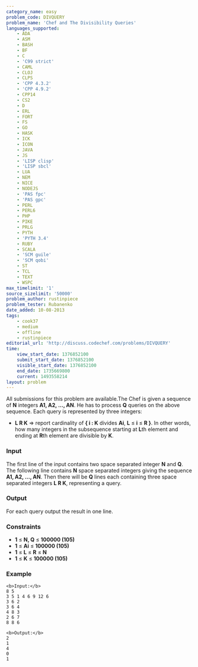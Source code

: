 ```yaml
---
category_name: easy
problem_code: DIVQUERY
problem_name: 'Chef and The Divisibility Queries'
languages_supported:
    - ADA
    - ASM
    - BASH
    - BF
    - C
    - 'C99 strict'
    - CAML
    - CLOJ
    - CLPS
    - 'CPP 4.3.2'
    - 'CPP 4.9.2'
    - CPP14
    - CS2
    - D
    - ERL
    - FORT
    - FS
    - GO
    - HASK
    - ICK
    - ICON
    - JAVA
    - JS
    - 'LISP clisp'
    - 'LISP sbcl'
    - LUA
    - NEM
    - NICE
    - NODEJS
    - 'PAS fpc'
    - 'PAS gpc'
    - PERL
    - PERL6
    - PHP
    - PIKE
    - PRLG
    - PYTH
    - 'PYTH 3.4'
    - RUBY
    - SCALA
    - 'SCM guile'
    - 'SCM qobi'
    - ST
    - TCL
    - TEXT
    - WSPC
max_timelimit: '1'
source_sizelimit: '50000'
problem_author: rustinpiece
problem_tester: Rubanenko
date_added: 10-08-2013
tags:
    - cook37
    - medium
    - offline
    - rustinpiece
editorial_url: 'http://discuss.codechef.com/problems/DIVQUERY'
time:
    view_start_date: 1376852100
    submit_start_date: 1376852100
    visible_start_date: 1376852100
    end_date: 1735669800
    current: 1493558214
layout: problem
---
```

All submissions for this problem are available.The Chef is given a sequence of **N** integers **A1, A2, ..., AN**. He has to process **Q** queries on the above sequence. Each query is represented by three integers:

- **L R K** => report cardinality of **{ i : K** divides **Ai**, **L** ≤ **i** ≤ **R }**. In other words, how many integers in the subsequence starting at **L**th element and ending at **R**th element are divisible by **K**.

### Input

The first line of the input contains two space separated integer **N** and **Q**.
The following line contains **N** space separated integers giving the sequence **A1, A2, ..., AN**.
Then there will be **Q** lines each containing three space separated integers **L R K**, representing a query.

### Output

For each query output the result in one line.

### Constraints

- **1** ≤ **N, Q**  ≤ **100000 (105)**
- **1** ≤ **Ai** ≤ **100000 (105)**
- **1** ≤ **L** ≤ **R** ≤ **N**
- **1** ≤ **K**  ≤ **100000 (105)**

### Example

```
<b>Input:</b>
8 5
3 5 1 4 6 9 12 6
3 6 2
3 6 4
4 8 3
2 6 7
8 8 6

<b>Output:</b>
2
1
4
0
1

```